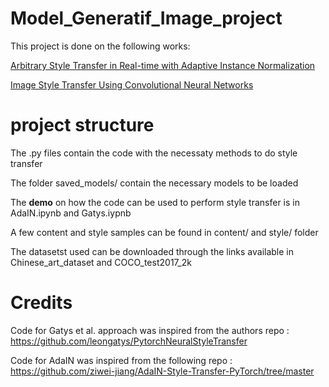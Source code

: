 # Model_Generatif_Image_project
This project is done on the following works:

[Arbitrary Style Transfer in Real-time with Adaptive Instance Normalization](https://openaccess.thecvf.com/content_ICCV_2017/papers/Huang_Arbitrary_Style_Transfer_ICCV_2017_paper.pdf)

[Image Style Transfer Using Convolutional Neural Networks](https://www.cv-foundation.org/openaccess/content_cvpr_2016/papers/Gatys_Image_Style_Transfer_CVPR_2016_paper.pdf)
# project structure
The .py files contain the code with the necessaty methods to do style transfer

The folder saved_models/ contain the necessary models to be loaded

The **demo** on how the code can be used to perform style transfer is in AdaIN.ipynb and Gatys.iypnb

A few content and style samples can be found in content/ and style/ folder

The datasetst used can be downloaded through the links available in Chinese_art_dataset and COCO_test2017_2k


# Credits
Code for Gatys et al. approach was inspired from the authors repo : https://github.com/leongatys/PytorchNeuralStyleTransfer

Code for AdaIN was inspired from the following repo : https://github.com/ziwei-jiang/AdaIN-Style-Transfer-PyTorch/tree/master

